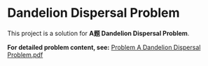 # Dandelion Dispersal Problem

This project is a solution for **A题 Dandelion Dispersal Problem**.

**For detailed problem content, see:**
[Problem A Dandelion Dispersal Problem.pdf](https://github.com/Yookyhou/M_M-Dandelion-Dispersal/blob/main/A%E9%A2%98%20%E8%92%B2%E5%85%AC%E8%8B%B1%E6%95%A3%E6%92%AD%E9%97%AE%E9%A2%98.pdf)
